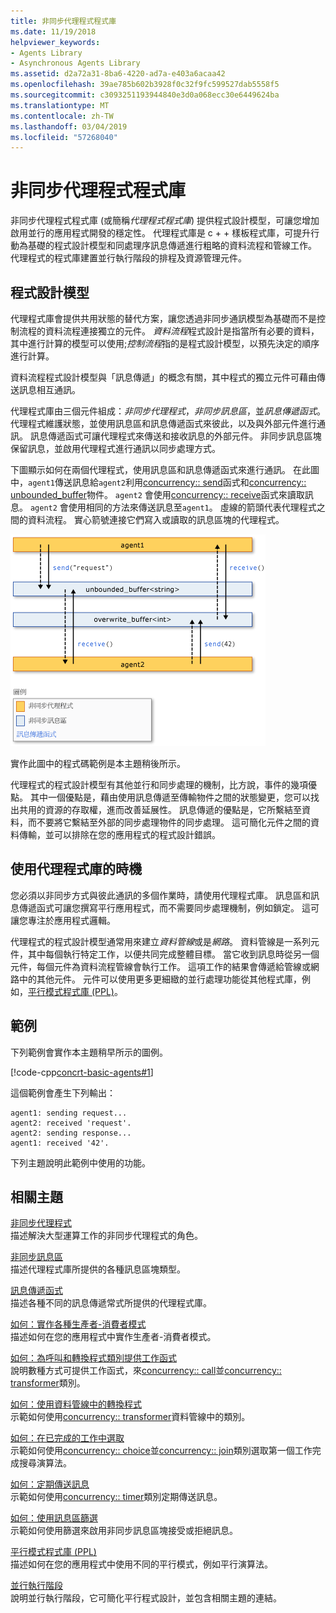 ```yaml
---
title: 非同步代理程式程式庫
ms.date: 11/19/2018
helpviewer_keywords:
- Agents Library
- Asynchronous Agents Library
ms.assetid: d2a72a31-8ba6-4220-ad7a-e403a6acaa42
ms.openlocfilehash: 39ae785b602b3928f0c32f9fc599527dab5558f5
ms.sourcegitcommit: c3093251193944840e3d0a068ecc30e6449624ba
ms.translationtype: MT
ms.contentlocale: zh-TW
ms.lasthandoff: 03/04/2019
ms.locfileid: "57268040"
---
```

# <a name="asynchronous-agents-library"></a>非同步代理程式程式庫

非同步代理程式程式庫 (或簡稱*代理程式程式庫*) 提供程式設計模型，可讓您增加啟用並行的應用程式開發的穩定性。 代理程式庫是 c + + 樣板程式庫，可提升行動為基礎的程式設計模型和同處理序訊息傳遞進行粗略的資料流程和管線工作。 代理程式的程式庫建置並行執行階段的排程及資源管理元件。

## <a name="programming-model"></a>程式設計模型

代理程式庫會提供共用狀態的替代方案，讓您透過非同步通訊模型為基礎而不是控制流程的資料流程連接獨立的元件。 *資料流程*程式設計是指當所有必要的資料，其中進行計算的模型可以使用;*控制流程*指的是程式設計模型，以預先決定的順序進行計算。

資料流程程式設計模型與「訊息傳遞」的概念有關，其中程式的獨立元件可藉由傳送訊息相互通訊。

代理程式庫由三個元件組成：*非同步代理程式*，*非同步訊息區*，並*訊息傳遞函式*。 代理程式維護狀態，並使用訊息區和訊息傳遞函式來彼此，以及與外部元件進行通訊。 訊息傳遞函式可讓代理程式來傳送和接收訊息的外部元件。 非同步訊息區塊保留訊息，並啟用代理程式進行通訊以同步處理方式。

下圖顯示如何在兩個代理程式，使用訊息區和訊息傳遞函式來進行通訊。 在此圖中，`agent1`傳送訊息給`agent2`利用[concurrency:: send](reference/concurrency-namespace-functions.md#send)函式和[concurrency:: unbounded_buffer](reference/unbounded-buffer-class.md)物件。 `agent2` 會使用[concurrency:: receive](reference/concurrency-namespace-functions.md#receive)函式來讀取訊息。 `agent2` 會使用相同的方法來傳送訊息至`agent1`。 虛線的箭頭代表代理程式之間的資料流程。 實心箭號連接它們寫入或讀取的訊息區塊的代理程式。

![代理程式庫的元件](../../parallel/concrt/media/agent_librarycomp.png "代理程式庫的元件")

實作此圖中的程式碼範例是本主題稍後所示。

代理程式的程式設計模型有其他並行和同步處理的機制，比方說，事件的幾項優點。 其中一個優點是，藉由使用訊息傳遞至傳輸物件之間的狀態變更，您可以找出共用的資源的存取權，進而改善延展性。 訊息傳遞的優點是，它所繫結至資料，而不要將它繫結至外部的同步處理物件的同步處理。 這可簡化元件之間的資料傳輸，並可以排除在您的應用程式的程式設計錯誤。

## <a name="when-to-use-the-agents-library"></a>使用代理程式庫的時機

您必須以非同步方式與彼此通訊的多個作業時，請使用代理程式庫。 訊息區和訊息傳遞函式可讓您撰寫平行應用程式，而不需要同步處理機制，例如鎖定。 這可讓您專注於應用程式邏輯。

代理程式的程式設計模型通常用來建立*資料管線*或是*網路*。 資料管線是一系列元件，其中每個執行特定工作，以便共同完成整體目標。 當它收到訊息時從另一個元件，每個元件為資料流程管線會執行工作。 這項工作的結果會傳遞給管線或網路中的其他元件。 元件可以使用更多更細緻的並行處理功能從其他程式庫，例如，[平行模式程式庫 (PPL)](../../parallel/concrt/parallel-patterns-library-ppl.md)。

## <a name="example"></a>範例

下列範例會實作本主題稍早所示的圖例。

[!code-cpp[concrt-basic-agents#1](../../parallel/concrt/codesnippet/cpp/asynchronous-agents-library_1.cpp)]

這個範例會產生下列輸出：

```Output
agent1: sending request...
agent2: received 'request'.
agent2: sending response...
agent1: received '42'.
```

下列主題說明此範例中使用的功能。

## <a name="related-topics"></a>相關主題

[非同步代理程式](../../parallel/concrt/asynchronous-agents.md)<br/>
描述解決大型運算工作的非同步代理程式的角色。

[非同步訊息區](../../parallel/concrt/asynchronous-message-blocks.md)<br/>
描述代理程式庫所提供的各種訊息區塊類型。

[訊息傳遞函式](../../parallel/concrt/message-passing-functions.md)<br/>
描述各種不同的訊息傳遞常式所提供的代理程式庫。

[如何：實作各種生產者-消費者模式](../../parallel/concrt/how-to-implement-various-producer-consumer-patterns.md)<br/>
描述如何在您的應用程式中實作生產者-消費者模式。

[如何：為呼叫和轉換程式類別提供工作函式](../../parallel/concrt/how-to-provide-work-functions-to-the-call-and-transformer-classes.md)<br/>
說明數種方式可提供工作函式，來[concurrency:: call](../../parallel/concrt/reference/call-class.md)並[concurrency:: transformer](../../parallel/concrt/reference/transformer-class.md)類別。

[如何：使用資料管線中的轉換程式](../../parallel/concrt/how-to-use-transformer-in-a-data-pipeline.md)<br/>
示範如何使用[concurrency:: transformer](../../parallel/concrt/reference/transformer-class.md)資料管線中的類別。

[如何：在已完成的工作中選取](../../parallel/concrt/how-to-select-among-completed-tasks.md)<br/>
示範如何使用[concurrency:: choice](../../parallel/concrt/reference/choice-class.md)並[concurrency:: join](../../parallel/concrt/reference/join-class.md)類別選取第一個工作完成搜尋演算法。

[如何：定期傳送訊息](../../parallel/concrt/how-to-send-a-message-at-a-regular-interval.md)<br/>
示範如何使用[concurrency:: timer](../../parallel/concrt/reference/timer-class.md)類別定期傳送訊息。

[如何：使用訊息區篩選](../../parallel/concrt/how-to-use-a-message-block-filter.md)<br/>
示範如何使用篩選來啟用非同步訊息區塊接受或拒絕訊息。

[平行模式程式庫 (PPL)](../../parallel/concrt/parallel-patterns-library-ppl.md)<br/>
描述如何在您的應用程式中使用不同的平行模式，例如平行演算法。

[並行執行階段](../../parallel/concrt/concurrency-runtime.md)<br/>
說明並行執行階段，它可簡化平行程式設計，並包含相關主題的連結。
